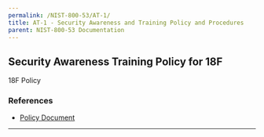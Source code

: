 ```yaml
---
permalink: /NIST-800-53/AT-1/
title: AT-1 - Security Awareness and Training Policy and Procedures
parent: NIST-800-53 Documentation
---
```


## Security Awareness Training Policy for 18F
18F Policy
### References

* [Policy Document](https://drive.google.com/drive/u/1/folders/0B6fPl5s12igNfnhnZWJqQVluNUxybWo5WVQwaHUwN29qRmVaQlczN0tpVUZEa25WZFdsTjg)

--------
